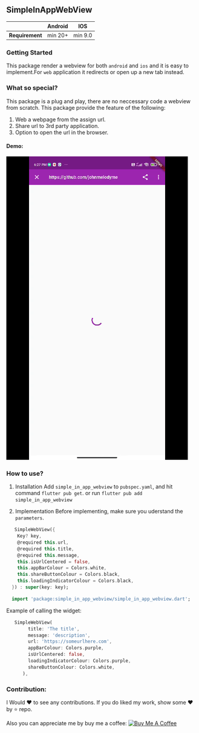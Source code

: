 ## SimpleInAppWebView
 
|                 | Android        | IOS     |
|-----------------|----------------|---------|
| **Requirement** | min 20+        | min 9.0 |

### Getting Started
This package render a webview for both `android` and `ios` and it is easy to implement.For `web` application it redirects or open up a new tab instead. 

### What so special?
This package is a plug and play, there are no neccessary code a webview from scratch. This package provide the feature of the following: 

1. Web a webpage from the assign url.
2. Share url to 3rd party application.
3. Option to open the url in the browser.

#### Demo: 
![demo](demo.gif)

### How to use? 

1. Installation
    Add `simple_in_app_webview` to `pubspec.yaml`, and hit command `flutter pub get`.
    or
    run `flutter pub add simple_in_app_webview`

2. Implementation
   Before implementing, make sure you uderstand the `parameters`.

```dart
   SimpleWebView({
    Key? key,
    @required this.url,
    @required this.title,
    @required this.message,
    this.isUrlCentered = false,
    this.appBarColour = Colors.white,
    this.shareButtonColour = Colors.black,
    this.loadingIndicatorColour = Colors.black,
  }) : super(key: key);
```
  
```dart
  import 'package:simple_in_app_webview/simple_in_app_webview.dart';
```
  
  Example of calling the widget: 
```dart
   SimpleWebView(
        title: 'The title',
        message: 'description',
        url: 'https://someurlhere.com',
        appBarColour: Colors.purple, 
        isUrlCentered: false,
        loadingIndicatorColour: Colors.purple,
        shareButtonColour: Colors.white,
      ),
```

### Contribution: 
I Would ❤️ to see any contributions. If you do liked my work, show some ❤️ by ⭐ repo.

Also you can appreciate me by buy me a coffee:
<a href="https://www.buymeacoffee.com/johnmelodymel" target="_blank"><img src="https://cdn.buymeacoffee.com/buttons/v2/default-yellow.png" alt="Buy Me A Coffee" style="height: 60px !important;width: 217px !important;" ></a>